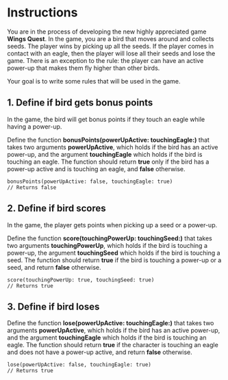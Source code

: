 # Instructions

You are in the process of developing the new highly appreciated game **Wings Quest**. In the game, you are a bird that moves around and collects seeds. The player wins by picking up all the seeds. If the player comes in contact with an eagle, then the player will lose all their seeds and lose the game. There is an exception to the rule: the player can have an active power-up that makes them fly higher than other birds.

Your goal is to write some rules that will be used in the game.

## 1. Define if bird gets bonus points

In the game, the bird will get bonus points if they touch an eagle while having a power-up.

Define the function **bonusPoints(powerUpActive: touchingEagle:)** that takes two arguments **powerUpActive**, which holds if the bird has an active power-up, and the argument **touchingEagle** which holds if the bird is touching an eagle. The function should return **true** only if the bird has a power-up active and is touching an eagle, and **false** otherwise.

    bonusPoints(powerUpActive: false, touchingEagle: true)
    // Returns false

## 2. Define if bird scores

In the game, the player gets points when picking up a seed or a power-up.

Define the function **score(touchingPowerUp: touchingSeed:)** that takes two arguments **touchingPowerUp**, which holds if the bird is touching a power-up, the argument **touchingSeed** which holds if the bird is touching a seed. The function should return **true** if the bird is touching a power-up or a seed, and return **false** otherwise.

    score(touchingPowerUp: true, touchingSeed: true)
    // Returns true

## 3. Define if bird loses

Define the function **lose(powerUpActive: touchingEagle:)** that takes two arguments **powerUpActive**, which holds if the bird has an active power-up, and the argument **touchingEagle** which holds if the bird is touching an eagle. The function should return **true** if the character is touching an eagle and does not have a power-up active, and return **false** otherwise.

    lose(powerUpActive: false, touchingEagle: true)
    // Returns true

